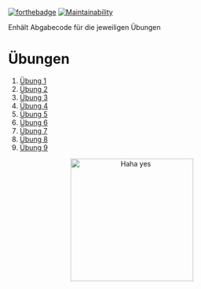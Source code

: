 [![forthebadge](https://forthebadge.com/images/badges/made-with-java.svg)](https://forthebadge.com)
[![Maintainability](https://api.codeclimate.com/v1/badges/206089f1a80d8559b5cf/maintainability)](https://codeclimate.com/github/nimarion/PIB-PR1/maintainability)

Enhält Abgabecode für die jeweiligen Übungen

# Übungen
1. [Übung 1](src/ueb01)
1. [Übung 2](src/ueb02)
1. [Übung 3](src/ueb03)
1. [Übung 4](src/ueb04)
1. [Übung 5](src/ueb05)
1. [Übung 6](src/ueb06)
1. [Übung 7](src/ueb07)
1. [Übung 8](src/ueb08)
1. [Übung 9](src/ueb09)


<p align="center">
  <img alt="Haha yes " width="250px" src="https://i.imgur.com/5bXJeZt.png">
  <br>
</p>
